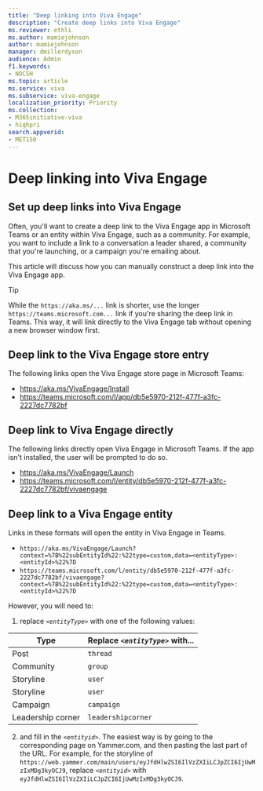 ```yaml
---
title: "Deep linking into Viva Engage"
description: "Create deep links into Viva Engage"
ms.reviewer: ethli
ms.author: mamiejohnson
author: mamiejohnson
manager: dmillerdyson
audience: Admin
f1.keywords:
- NOCSH
ms.topic: article
ms.service: viva
ms.subservice: viva-engage
localization_priority: Priority
ms.collection:  
- M365initiative-viva
- highpri
search.appverid:
- MET150
---
```

# Deep linking into Viva Engage

## Set up deep links into Viva Engage

Often, you'll want to create a deep link to the Viva Engage app in Microsoft Teams or an entity within Viva Engage, such as a community. For example, you want to include a link to a conversation a leader shared, a community that you're launching, or a campaign you're emailing about.

This article will discuss how you can manually construct a deep link into the Viva Engage app.

> [!TIP]
> While the `https://aka.ms/...` link is shorter, use the longer `https://teams.microsoft.com...` link if you're sharing the deep link in Teams. This way, it will link directly to the Viva Engage tab without opening a new browser window first.

## Deep link to the Viva Engage store entry
The following links open the Viva Engage store page in Microsoft Teams:
- https://aka.ms/VivaEngage/Install
- https://teams.microsoft.com/l/app/db5e5970-212f-477f-a3fc-2227dc7782bf

## Deep link to Viva Engage directly
The following links directly open Viva Engage in Microsoft Teams. If the app isn't installed, the user will be prompted to do so.
- https://aka.ms/VivaEngage/Launch
- https://teams.microsoft.com/l/entity/db5e5970-212f-477f-a3fc-2227dc7782bf/vivaengage


## Deep link to a Viva Engage entity
Links in these formats will open the entity in Viva Engage in Teams. 

- `https://aka.ms/VivaEngage/Launch?context=%7B%22subEntityId%22:%22type=custom,data=<entityType>:<entityId>%22%7D`
- `https://teams.microsoft.com/l/entity/db5e5970-212f-477f-a3fc-2227dc7782bf/vivaengage?context=%7B%22subEntityId%22:%22type=custom,data=<entityType>:<entityId>%22%7D`

However, you will need to:
1. replace _`<entityType>`_ with one of the following values: 

| Type      | Replace _`<entityType>`_ with... |
| --------- | ------------- |
| Post      | `thread`  |
| Community | `group`  |
| Storyline | `user`  |
| Storyline | `user`  |
| Campaign  | `campaign`  |
| Leadership corner | `leadershipcorner`  |
2. and fill in the  _`<entityid>`_. The easiest way is by going to the corresponding page on Yammer.com, and then pasting the last part of the URL. For example, for the storyline of `https://web.yammer.com/main/users/eyJfdHlwZSI6IlVzZXIiLCJpZCI6IjUwMzIxMDg3kyOCJ9`, replace _`<entityid>`_  with `eyJfdHlwZSI6IlVzZXIiLCJpZCI6IjUwMzIxMDg3kyOCJ9`.
